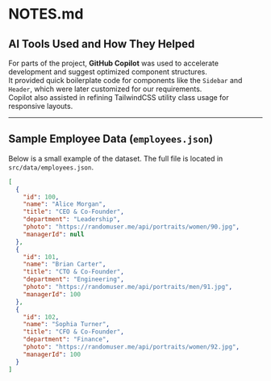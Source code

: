 # NOTES.md

## AI Tools Used and How They Helped
For parts of the project, **GitHub Copilot** was used to accelerate development and suggest optimized component structures.  
It provided quick boilerplate code for components like the `Sidebar` and `Header`, which were later customized for our requirements.  
Copilot also assisted in refining TailwindCSS utility class usage for responsive layouts.  

---

## Sample Employee Data (`employees.json`)
Below is a small example of the dataset. The full file is located in `src/data/employees.json`.

```json
[
  {
    "id": 100,
    "name": "Alice Morgan",
    "title": "CEO & Co-Founder",
    "department": "Leadership",
    "photo": "https://randomuser.me/api/portraits/women/90.jpg",
    "managerId": null
  },
  {
    "id": 101,
    "name": "Brian Carter",
    "title": "CTO & Co-Founder",
    "department": "Engineering",
    "photo": "https://randomuser.me/api/portraits/men/91.jpg",
    "managerId": 100
  },
  {
    "id": 102,
    "name": "Sophia Turner",
    "title": "CFO & Co-Founder",
    "department": "Finance",
    "photo": "https://randomuser.me/api/portraits/women/92.jpg",
    "managerId": 100
  }
]

